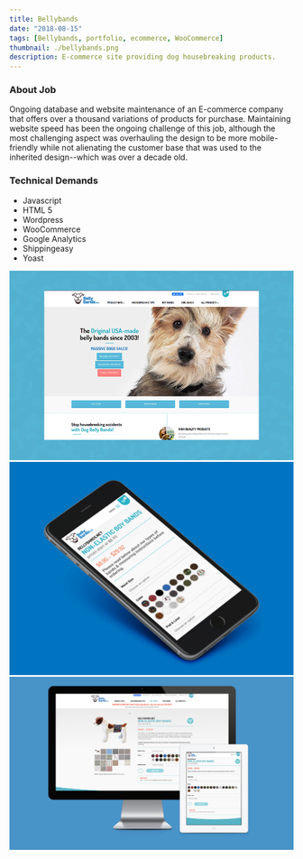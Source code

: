 ```yaml
---
title: Bellybands
date: "2018-08-15"
tags: [Bellybands, portfolio, ecommerce, WooCommerce]
thumbnail: ./bellybands.png
description: E-commerce site providing dog housebreaking products.
---
```


### About Job

Ongoing database and website maintenance of an E-commerce company that offers over a thousand variations of products for purchase. Maintaining website speed has been the ongoing challenge of this job, although the most challenging aspect was overhauling the design to be more mobile-friendly while not alienating the customer base that was used to the inherited design--which was over a decade old.

### Technical Demands

<ul>
    <li>Javascript</li>
    <li>HTML 5</li>
    <li>Wordpress</li>
    <li>WooCommerce</li>
    <li>Google Analytics</li>
    <li>Shippingeasy</li>
    <li>Yoast</li>
</ul>

![Bellybands.net portfolio image](./bellybands.png)
![Bellybands.net portfolio image](./Bellybands_Iphone.png)
![Bellybands.net portfolio image](./bellybands_desktop_tablet.png)
